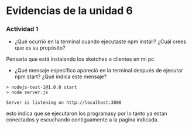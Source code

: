 # Evidencias de la unidad 6

### Actividad 1

- ¿Qué ocurrió en la terminal cuando ejecutaste npm install? ¿Cuál crees que es su propósito?

Pensaria que está instalando los sketches o clientes en mi pc.

- ¿Qué mensaje específico apareció en la terminal después de ejecutar npm start? ¿Qué indica este mensaje?

```
> nodejs-test-1@1.0.0 start
> node server.js

Server is listening on http://localhost:3000
```

esto indica que se ejecutaron los programasy por lo tanto ya estan conectados y escuchando contiguamente a la pagina indicada.
